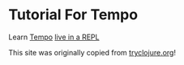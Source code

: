 # Tutorial For Tempo 

Learn [Tempo](https://github.com/henryw374/tempo) [live in a REPL](https://widdindustries.com/tempo-docs/public/) 


This site was originally copied from [tryclojure.org](https://tryclojure.org)!
